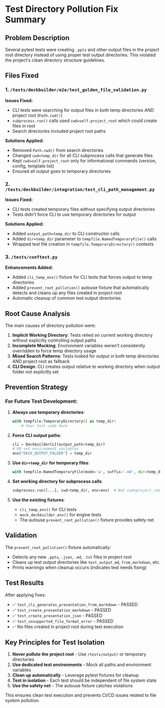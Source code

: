 # Test Directory Pollution Fix Summary

## Problem Description

Several pytest tests were creating `.pptx` and other output files in the project root directory instead of using proper test output directories. This violated the project's clean directory structure guidelines.

## Files Fixed

### 1. `/tests/deckbuilder/e2e/test_golden_file_validation.py`
**Issues Fixed:**
- CLI tests were searching for output files in both temp directories AND project root (`Path.cwd()`)
- `subprocess.run()` calls used `cwd=self.project_root` which could create files in root
- Search directories included project root paths

**Solutions Applied:**
- Removed `Path.cwd()` from search directories
- Changed `cwd=temp_dir` for all CLI subprocess calls that generate files
- Kept `cwd=self.project_root` only for informational commands (version, config, template list)
- Ensured all output goes to temporary directories

### 2. `/tests/deckbuilder/integration/test_cli_path_management.py` 
**Issues Fixed:**
- CLI tests created temporary files without specifying output directories
- Tests didn't force CLI to use temporary directories for output

**Solutions Applied:**
- Added `output_path=temp_dir` to CLI constructor calls
- Added `dir=temp_dir` parameter to `tempfile.NamedTemporaryFile()` calls
- Wrapped test file creation in `tempfile.TemporaryDirectory()` contexts

### 3. `/tests/conftest.py`
**Enhancements Added:**
- Added `cli_temp_env()` fixture for CLI tests that forces output to temp directories
- Added `prevent_root_pollution()` autouse fixture that automatically detects and cleans up any files created in project root
- Automatic cleanup of common test output directories

## Root Cause Analysis

The main causes of directory pollution were:

1. **Implicit Working Directory**: Tests relied on current working directory without explicitly controlling output paths
2. **Incomplete Mocking**: Environment variables weren't consistently overridden to force temp directory usage  
3. **Mixed Search Patterns**: Tests looked for output in both temp directories AND project root as fallback
4. **CLI Design**: CLI creates output relative to working directory when output folder not explicitly set

## Prevention Strategy

### For Future Test Development:

1. **Always use temporary directories**:
   ```python
   with tempfile.TemporaryDirectory() as temp_dir:
       # Your test code here
   ```

2. **Force CLI output paths**:
   ```python
   cli = DeckbuilderCLI(output_path=temp_dir)
   # OR set environment variables
   env["DECK_OUTPUT_FOLDER"] = temp_dir
   ```

3. **Use `dir=temp_dir` for temporary files**:
   ```python
   with tempfile.NamedTemporaryFile(mode='w', suffix='.md', dir=temp_dir) as f:
   ```

4. **Set working directory for subprocess calls**:
   ```python
   subprocess.run([...], cwd=temp_dir, env=env)  # Not cwd=project_root
   ```

5. **Use the existing fixtures**:
   - `cli_temp_env()` for CLI tests
   - `mock_deckbuilder_env()` for engine tests
   - The autouse `prevent_root_pollution()` fixture provides safety net

## Validation

The `prevent_root_pollution()` fixture automatically:
- Detects any new `.pptx`, `.json`, `.md`, `.txt` files in project root
- Cleans up test output directories like `test_output_md`, `from_markdown`, etc.
- Prints warnings when cleanup occurs (indicates test needs fixing)

## Test Results

After applying fixes:
- ✅ `test_cli_generates_presentation_from_markdown` - PASSED
- ✅ `test_create_presentation_markdown` - PASSED  
- ✅ `test_create_presentation_json` - PASSED
- ✅ `test_unsupported_file_format_error` - PASSED
- ✅ No files created in project root during test execution

## Key Principles for Test Isolation

1. **Never pollute the project root** - Use `/tests/output/` or temporary directories
2. **Use dedicated test environments** - Mock all paths and environment variables
3. **Clean up automatically** - Leverage pytest fixtures for cleanup
4. **Test in isolation** - Each test should be independent of file system state
5. **Use the safety net** - The autouse fixture catches violations

This ensures clean test execution and prevents CI/CD issues related to file system pollution.